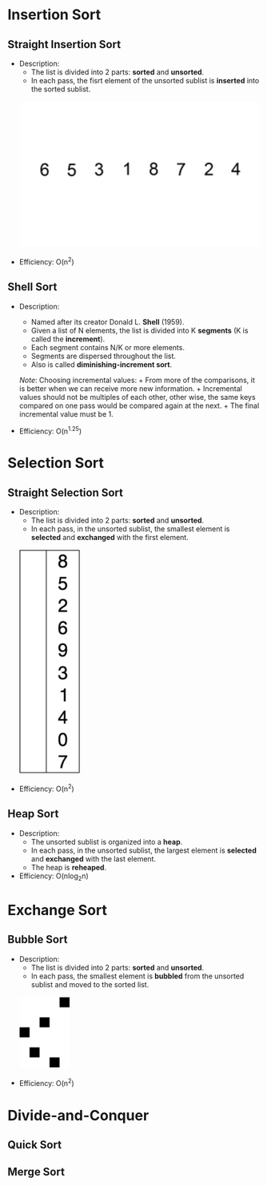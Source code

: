 # Insertion Sort

## Straight Insertion Sort

- Description:
    + The list is divided into 2 parts: **sorted** and **unsorted**.
    + In each pass, the fisrt element of the unsorted sublist is **inserted** into the sorted sublist.<br><br>
    <img src="../../img-md/insertion.gif" width="500px">
    <br><br>
- Efficiency: O(n<sup>2</sup>)

## Shell Sort

- Description:
    + Named after its creator Donald L. **Shell** (1959).
    + Given a list of N elements, the list is divided into K **segments** (K is called the **increment**).
    + Each segment contains N/K or more elements.
    + Segments are dispersed throughout the list.
    + Also is called **diminishing-increment sort**.

    *Note*: Choosing incremental values:
        + From more of the comparisons, it is better when we can receive more new information.
        + Incremental values should not be multiples of each other, other wise, the same keys compared on one pass would be compared again at the next.
        + The final incremental value must be 1.
- Efficiency: O(n<sup>1.25</sup>)

# Selection Sort

## Straight Selection Sort

- Description:
    + The list is divided into 2 parts: **sorted** and **unsorted**.
    + In each pass, in the unsorted sublist, the smallest element is **selected** and **exchanged** with the first element.<br><br>
    <img src="../../img-md/selection.gif" width="120px">
    <br><br>
- Efficiency: O(n<sup>2</sup>)

## Heap Sort

- Description:
    + The unsorted sublist is organized into a **heap**.
    + In each pass, in the unsorted sublist, the largest element is **selected** and **exchanged** with the last element.
    + The heap is **reheaped**.
- Efficiency: O(nlog<sub>2</sub>n)

# Exchange Sort

## Bubble Sort

- Description:
    + The list is divided into 2 parts: **sorted** and **unsorted**.
    + In each pass, the smallest element is **bubbled** from the unsorted sublist and moved to the sorted list.<br><br>
    <img src="../../img-md/bubble.gif" width="100px">
    <br><br>
- Efficiency: O(n<sup>2</sup>)

# Divide-and-Conquer

## Quick Sort

## Merge Sort
